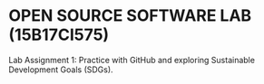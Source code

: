 # OPEN SOURCE SOFTWARE LAB (15B17CI575)
Lab Assignment 1: Practice with GitHub and exploring Sustainable Development Goals (SDGs).
